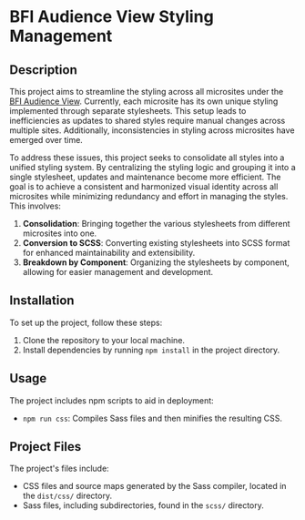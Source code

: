 # BFI Audience View Styling Management

## Description
This project aims to streamline the styling across all microsites under the [BFI Audience View](https://whatson.bfi.org.uk/). Currently, each microsite has its own unique styling implemented through separate stylesheets. This setup leads to inefficiencies as updates to shared styles require manual changes across multiple sites. Additionally, inconsistencies in styling across microsites have emerged over time.

To address these issues, this project seeks to consolidate all styles into a unified styling system. By centralizing the styling logic and grouping it into a single stylesheet, updates and maintenance become more efficient. The goal is to achieve a consistent and harmonized visual identity across all microsites while minimizing redundancy and effort in managing the styles. This involves:

1. **Consolidation**: Bringing together the various stylesheets from different microsites into one.
2. **Conversion to SCSS**: Converting existing stylesheets into SCSS format for enhanced maintainability and extensibility.
3. **Breakdown by Component**: Organizing the stylesheets by component, allowing for easier management and development.

## Installation
To set up the project, follow these steps:
1. Clone the repository to your local machine.
2. Install dependencies by running `npm install` in the project directory.

## Usage
The project includes npm scripts to aid in deployment:

- `npm run css`: Compiles Sass files and then minifies the resulting CSS.

## Project Files
The project's files include:
- CSS files and source maps generated by the Sass compiler, located in the `dist/css/` directory.
- Sass files, including subdirectories, found in the `scss/` directory.